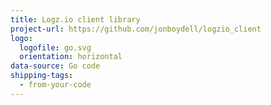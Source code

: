```yaml
---
title: Logz.io client library
project-url: https://github.com/jonboydell/logzio_client
logo:
  logofile: go.svg
  orientation: horizontal
data-source: Go code
shipping-tags:
  - from-your-code
---
```

